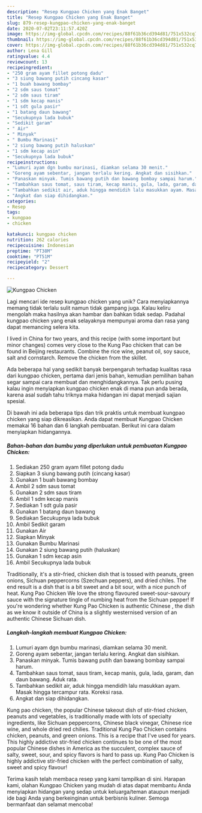 ```yaml
---
description: "Resep Kungpao Chicken yang Enak Banget"
title: "Resep Kungpao Chicken yang Enak Banget"
slug: 879-resep-kungpao-chicken-yang-enak-banget
date: 2020-07-02T23:11:57.420Z
image: https://img-global.cpcdn.com/recipes/88f61b36cd394d81/751x532cq70/kungpao-chicken-foto-resep-utama.jpg
thumbnail: https://img-global.cpcdn.com/recipes/88f61b36cd394d81/751x532cq70/kungpao-chicken-foto-resep-utama.jpg
cover: https://img-global.cpcdn.com/recipes/88f61b36cd394d81/751x532cq70/kungpao-chicken-foto-resep-utama.jpg
author: Lena Gill
ratingvalue: 4.4
reviewcount: 13
recipeingredient:
- "250 gram ayam fillet potong dadu"
- "3 siung bawang putih cincang kasar"
- "1 buah bawang bombay"
- "2 sdm saus tomat"
- "2 sdm saus tiram"
- "1 sdm kecap manis"
- "1 sdt gula pasir"
- "1 batang daun bawang"
- "Secukupnya lada bubuk"
- "Sedikit garam"
- " Air"
- " Minyak"
- " Bumbu Marinasi"
- "2 siung bawang putih haluskan"
- "1 sdm kecap asin"
- "Secukupnya lada bubuk"
recipeinstructions:
- "Lumuri ayam dgn bumbu marinasi, diamkan selama 30 menit."
- "Goreng ayam sebentar, jangan terlalu kering. Angkat dan sisihkan."
- "Panaskan minyak. Tumis bawang putih dan bawang bombay sampai harum."
- "Tambahkan saus tomat, saus tiram, kecap manis, gula, lada, garam, dan daun bawang. Aduk rata."
- "Tambahkan sedikit air, aduk hingga mendidih lalu masukkan ayam. Masak hingga tercampur rata. Koreksi rasa."
- "Angkat dan siap dihidangkan."
categories:
- Resep
tags:
- kungpao
- chicken

katakunci: kungpao chicken 
nutrition: 262 calories
recipecuisine: Indonesian
preptime: "PT38M"
cooktime: "PT51M"
recipeyield: "2"
recipecategory: Dessert

---
```



![Kungpao Chicken](https://img-global.cpcdn.com/recipes/88f61b36cd394d81/751x532cq70/kungpao-chicken-foto-resep-utama.jpg)

Lagi mencari ide resep kungpao chicken yang unik? Cara menyiapkannya memang tidak terlalu sulit namun tidak gampang juga. Kalau keliru mengolah maka hasilnya akan hambar dan bahkan tidak sedap. Padahal kungpao chicken yang enak selayaknya mempunyai aroma dan rasa yang dapat memancing selera kita.

I lived in China for two years, and this recipe (with some important but minor changes) comes very close to the Kung Pao chicken that can be found in Beijing restaurants. Combine the rice wine, peanut oil, soy sauce, salt and cornstarch. Remove the chicken from the skillet.

Ada beberapa hal yang sedikit banyak berpengaruh terhadap kualitas rasa dari kungpao chicken, pertama dari jenis bahan, kemudian pemilihan bahan segar sampai cara membuat dan menghidangkannya. Tak perlu pusing kalau ingin menyiapkan kungpao chicken enak di mana pun anda berada, karena asal sudah tahu triknya maka hidangan ini dapat menjadi sajian spesial.


Di bawah ini ada beberapa tips dan trik praktis untuk membuat kungpao chicken yang siap dikreasikan. Anda dapat membuat Kungpao Chicken memakai 16 bahan dan 6 langkah pembuatan. Berikut ini cara dalam menyiapkan hidangannya.

<!--inarticleads1-->

##### Bahan-bahan dan bumbu yang diperlukan untuk pembuatan Kungpao Chicken:

1. Sediakan 250 gram ayam fillet potong dadu
1. Siapkan 3 siung bawang putih (cincang kasar)
1. Gunakan 1 buah bawang bombay
1. Ambil 2 sdm saus tomat
1. Gunakan 2 sdm saus tiram
1. Ambil 1 sdm kecap manis
1. Sediakan 1 sdt gula pasir
1. Gunakan 1 batang daun bawang
1. Sediakan Secukupnya lada bubuk
1. Ambil Sedikit garam
1. Gunakan  Air
1. Siapkan  Minyak
1. Gunakan  Bumbu Marinasi
1. Gunakan 2 siung bawang putih (haluskan)
1. Gunakan 1 sdm kecap asin
1. Ambil Secukupnya lada bubuk


Traditionally, it&#39;s a stir-fried, chicken dish that is tossed with peanuts, green onions, Sichuan peppercorns (Szechuan peppers), and dried chiles. The end result is a dish that is a bit sweet and a bit sour, with a nice punch of heat. Kung Pao Chicken We love the strong flavoured sweet-sour-savoury sauce with the signature tingle of numbing heat from the Sichuan pepper! If you&#39;re wondering whether Kung Pao Chicken is authentic Chinese , the dish as we know it outside of China is a slightly westernised version of an authentic Chinese Sichuan dish. 

<!--inarticleads2-->

##### Langkah-langkah membuat Kungpao Chicken:

1. Lumuri ayam dgn bumbu marinasi, diamkan selama 30 menit.
1. Goreng ayam sebentar, jangan terlalu kering. Angkat dan sisihkan.
1. Panaskan minyak. Tumis bawang putih dan bawang bombay sampai harum.
1. Tambahkan saus tomat, saus tiram, kecap manis, gula, lada, garam, dan daun bawang. Aduk rata.
1. Tambahkan sedikit air, aduk hingga mendidih lalu masukkan ayam. Masak hingga tercampur rata. Koreksi rasa.
1. Angkat dan siap dihidangkan.


Kung pao chicken, the popular Chinese takeout dish of stir-fried chicken, peanuts and vegetables, is traditionally made with lots of specialty ingredients, like Sichuan peppercorns, Chinese black vinegar, Chinese rice wine, and whole dried red chilies. Traditional Kung Pao Chicken contains chicken, peanuts, and green onions. This is a recipe that I&#39;ve used for years. This highly addictive stir-fried chicken continues to be one of the most popular Chinese dishes in America as the succulent, complex sauce of salty, sweet, sour, and spicy flavors is hard to pass up. Kung Pao Chicken is highly addictive stir-fried chicken with the perfect combination of salty, sweet and spicy flavour! 

Terima kasih telah membaca resep yang kami tampilkan di sini. Harapan kami, olahan Kungpao Chicken yang mudah di atas dapat membantu Anda menyiapkan hidangan yang sedap untuk keluarga/teman ataupun menjadi ide bagi Anda yang berkeinginan untuk berbisnis kuliner. Semoga bermanfaat dan selamat mencoba!

